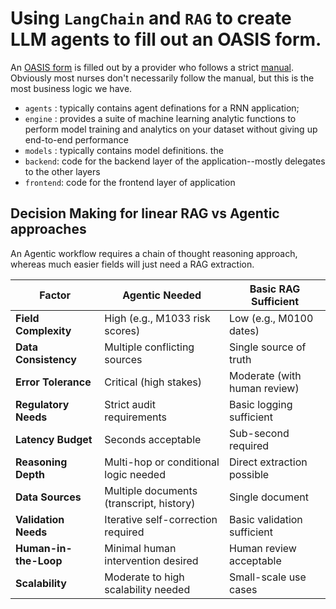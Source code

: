 # Using `LangChain` and `RAG` to create LLM agents to fill out an OASIS form.

An [OASIS form](https://www.cms.gov/files/document/oasis-e1-all-item-508.pdf) is filled out by a provider who follows a strict [manual](https://www.cms.gov/files/document/oasis-e1-manualfinal12-9-2024.pdf-0). Obviously most nurses don't necessarily follow the manual, but this is the most business logic we have.

- `agents` : typically contains agent definations for a RNN application;
- `engine` : provides a suite of machine learning analytic functions to perform model training and analytics on your dataset without giving up end-to-end performance
- `models` : typically contains model definitions. the 
- `backend`: code for the backend layer of the application--mostly delegates to the other layers
- `frontend`: code for the frontend layer of application

## Decision Making for linear RAG vs Agentic approaches

An Agentic workflow requires a chain of thought reasoning approach, whereas much easier fields will just need a RAG extraction.

| Factor                  | Agentic Needed                          | Basic RAG Sufficient                  |
|-------------------------|-----------------------------------------|---------------------------------------|
| **Field Complexity**    | High (e.g., M1033 risk scores)          | Low (e.g., M0100 dates)               |
| **Data Consistency**    | Multiple conflicting sources            | Single source of truth                |
| **Error Tolerance**     | Critical (high stakes)                  | Moderate (with human review)          |
| **Regulatory Needs**    | Strict audit requirements               | Basic logging sufficient              |
| **Latency Budget**      | Seconds acceptable                      | Sub-second required                   |
| **Reasoning Depth**     | Multi-hop or conditional logic needed   | Direct extraction possible            |
| **Data Sources**        | Multiple documents (transcript, history)| Single document                       |
| **Validation Needs**    | Iterative self-correction required      | Basic validation sufficient           |
| **Human-in-the-Loop**   | Minimal human intervention desired      | Human review acceptable               |
| **Scalability**         | Moderate to high scalability needed     | Small-scale use cases                 |
